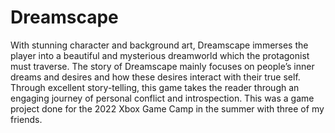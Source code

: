 # Dreamscape
With stunning character and background art, Dreamscape immerses the player into a beautiful and mysterious dreamworld which the protagonist must traverse. The story of Dreamscape mainly focuses on people’s inner dreams and desires and how these desires interact with their true self. Through excellent story-telling, this game takes the reader through an engaging journey of personal conflict and introspection. This was a game project done for the 2022 Xbox Game Camp in the summer with three of my friends.
